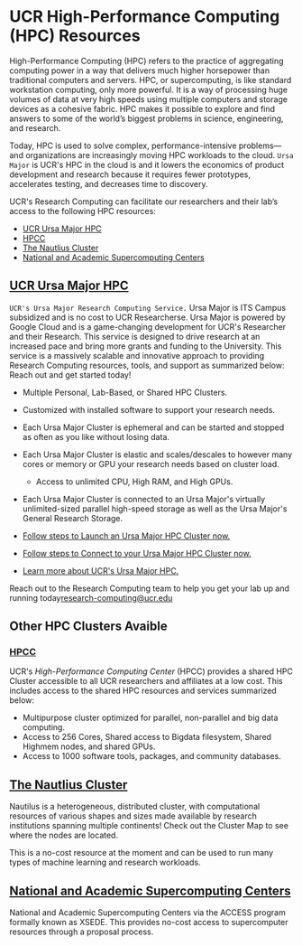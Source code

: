 # UCR High-Performance Computing (HPC) Resources

High-Performance Computing (HPC) refers to the practice of aggregating computing power in a way that delivers much higher horsepower than traditional computers and servers. HPC, or supercomputing, is like standard workstation computing, only more powerful. It is a way of processing huge volumes of data at very high speeds using multiple computers and storage devices as a cohesive fabric. HPC makes it possible to explore and find answers to some of the world’s biggest problems in science, engineering, and research.

Today, HPC is used to solve complex, performance-intensive problems—and organizations are increasingly moving HPC workloads to the cloud. `Ursa Major` is UCR's HPC in the cloud is and it lowers the economics of product development and research because it requires fewer prototypes, accelerates testing, and decreases time to discovery.

UCR's Research Computing can facilitate our researchers and their lab’s access to the following HPC resources:
* [UCR Ursa Major HPC](#ucr-ursa-major-hpc)
* [HPCC](https://hpcc.ucr.edu/)
* [The Nautlius Cluster](#the-nautlius-cluster)
* [National and Academic Supercomputing Centers](#national-and-academic-supercomputing-centers)  

## [UCR Ursa Major HPC](../../Training_and_Consulting/Knowledge_Base/Ursa_Major_HPC_Clusters.md) ##
`UCR's Ursa Major Research Computing Service.` Ursa Major is ITS Campus subsidized and is no cost to UCR Researcherse. Ursa Major is powered by Google Cloud and is a game-changing development for UCR's Researcher and their Research. This service is designed to drive research at an increased pace and bring more grants and funding to the University. This service is a massively scalable and innovative approach to providing Research Computing resources, tools, and support as summarized below: Reach out and get started today!
* Multiple Personal, Lab-Based, or Shared HPC Clusters.
* Customized with installed software to support your research needs. 
* Each Ursa Major Cluster is ephemeral and can be started and stopped as often as you like without losing data.
* Each Ursa Major Cluster is elastic and scales/descales to however many cores or memory or GPU your research needs based on cluster load.
    * Access to unlimited CPU, High RAM, and High GPUs.
* Each Ursa Major Cluster is connected to an Ursa Major's virtually unlimited-sized parallel high-speed storage as well as the Ursa Major's General Research Storage.  

* [Follow steps to Launch an Ursa Major HPC Cluster now.](../../Training_and_Consulting/Knowledge_Base/How_To_Launch_a_Ursa_Major_Cluster.md)
* [Follow steps to Connect to your Ursa Major HPC Cluster now.](../../Training_and_Consulting/Knowledge_Base/how_to_connect_to_hpc_cluster_run_sample_job.md)
* [Learn more about UCR's Ursa Major HPC.](../../Training_and_Consulting/Knowledge_Base/README.md#Clusters)

Reach out to the Research Computing team to help you get your lab up and running today[research-computing@ucr.edu](mailto:research-computing@ucr.edu?subject=Ursa_Major_HPC)

## Other HPC Clusters Avaible ##  

### [HPCC](http://hpcc.ucr.edu) ###
UCR's *High-Performance Computing Center* (HPCC) provides a shared HPC Cluster accessible to all UCR researchers and affiliates at a low cost. This includes access to the shared HPC resources and services summarized below:

* Multipurpose cluster optimized for parallel, non-parallel and big data computing.
* Access to 256 Cores, Shared access to Bigdata filesystem, Shared Highmem nodes, and shared GPUs.
* Access to 1000 software tools, packages, and community databases.  

## [The Nautlius Cluster](https://ucsd-prp.gitlab.io/) ##
Nautilus is a heterogeneous, distributed cluster, with computational resources of various shapes and sizes made available by research institutions spanning multiple continents! Check out the Cluster Map to see where the nodes are located.

This is a no-cost resource at the moment and can be used to run many types of machine learning and research workloads.

## [National and Academic Supercomputing Centers](https://access-ci.org/about/) ##
National and Academic Supercomputing Centers via the ACCESS program formally known as XSEDE.
This provides no-cost access to supercomputer resources through a proposal process.


